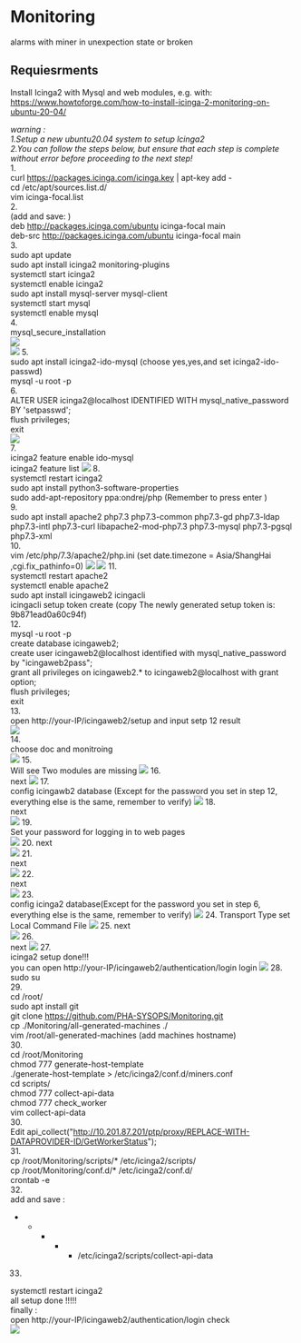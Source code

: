 # Monitoring
 alarms with miner in unexpection state or broken

## Requiesrments
Install Icinga2 with Mysql and web modules, e.g. with:
https://www.howtoforge.com/how-to-install-icinga-2-monitoring-on-ubuntu-20-04/    

_warning :  
1.Setup a new ubuntu20.04 system to setup lcinga2    
2.You can follow the steps below, but ensure that each step is complete without error before proceeding to the next step!_  
1.  
curl https://packages.icinga.com/icinga.key | apt-key add -  
cd /etc/apt/sources.list.d/  
vim icinga-focal.list  
2.  
(add and save: )   
deb http://packages.icinga.com/ubuntu icinga-focal main  
deb-src http://packages.icinga.com/ubuntu icinga-focal main  
3.  
sudo apt update  
sudo apt install icinga2 monitoring-plugins  
systemctl start icinga2  
systemctl enable icinga2  
sudo apt install mysql-server mysql-client   
systemctl start mysql  
systemctl enable mysql  
4.  
mysql_secure_installation   
![](./image/4-1.png)  
![](./image/4-2.png)
5.  
sudo apt install icinga2-ido-mysql  (choose yes,yes,and set icinga2-ido-passwd)  
mysql -u root -p  
6.  
ALTER USER icinga2@localhost IDENTIFIED WITH mysql_native_password BY 'setpasswd';  
flush privileges;  
exit  
![](./image/6-1.png)  
7.  
icinga2 feature enable ido-mysql  
icinga2 feature list
![](./image/7-1.png)
8.  
systemctl restart icinga2  
sudo apt install python3-software-properties  
sudo add-apt-repository ppa:ondrej/php (Remember to press enter )  
9.  
sudo apt install apache2 php7.3 php7.3-common php7.3-gd php7.3-ldap php7.3-intl php7.3-curl libapache2-mod-php7.3 php7.3-mysql php7.3-pgsql php7.3-xml  
10.  
vim /etc/php/7.3/apache2/php.ini   (set date.timezone = Asia/ShangHai
,cgi.fix_pathinfo=0)
![](./image/10-1.png)
![](./image/10-2.png)
11.  
systemctl restart apache2  
systemctl enable apache2  
sudo apt install icingaweb2 icingacli  
icingacli setup token create (copy The newly generated setup token is: 9b871ead0a60c94f)  
12.  
mysql -u root -p  
create database icingaweb2;  
create user icingaweb2@localhost identified with mysql_native_password by "icingaweb2pass";  
grant all privileges on icingaweb2.* to icingaweb2@localhost with grant option;  
flush privileges;  
exit  
13.  
open http://your-IP/icingaweb2/setup and input setp 12 result  
![](./image/13.png)  
14.  
choose doc and monitroing  
![](./image/14.png)
15.  
Will see Two modules are missing 
![](./image/15.png)
16.  
next
![](./image/16.png)
17.  
config icingawb2 database (Except for the password you set in step 12, everything else is the same, remember to verify)
![](./image/17.png)
18.  
next  
![](./image/18.png)
19.  
Set your password for logging in to web pages  
![](./image/19.png)
20. 
next  
![](./image/20.png)
21.  
next  
![](./image/21.png)
22.  
next  
![](./image/22.png)
23.  
config icinga2 database(Except for the password you set in step 6, everything else is the same, remember to verify)
![](./image/23.png)
24. 
Transport Type set Local Command File
![](./image/24.png)
25. 
next  
![](./image/25.png)
26.  
next
![](./image/26.png)
27.  
icinga2 setup done!!!   
you can open http://your-IP/icingaweb2/authentication/login login
![](./image/27.png)
28.  
sudo su  
29.   
cd /root/  
sudo apt install git  
git clone https://github.com/PHA-SYSOPS/Monitoring.git  
cp ./Monitoring/all-generated-machines ./  
vim /root/all-generated-machines (add machines hostname)  
30.   
cd /root/Monitoring  
chmod 777  generate-host-template  
./generate-host-template > /etc/icinga2/conf.d/miners.conf  
cd scripts/  
chmod 777 collect-api-data  
chmod 777 check_worker  
vim collect-api-data  
30.  
Edit api_collect("http://10.201.87.201/ptp/proxy/REPLACE-WITH-DATAPROVIDER-ID/GetWorkerStatus");    
31.  
cp /root/Monitoring/scripts/* /etc/icinga2/scripts/  
cp /root/Monitoring/conf.d/* /etc/icinga2/conf.d/  
crontab -e  
32.   
add and save :  
* * * * * /etc/icinga2/scripts/collect-api-data  
33.  
systemctl restart icinga2  
all setup done !!!!!  
finally :  
open http://your-IP/icingaweb2/authentication/login check  
![](./image/finally.png)
